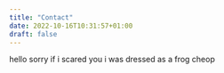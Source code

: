 ```yaml
---
title: "Contact"
date: 2022-10-16T10:31:57+01:00
draft: false
---
```


hello sorry if i scared you i was dressed as a frog cheop

